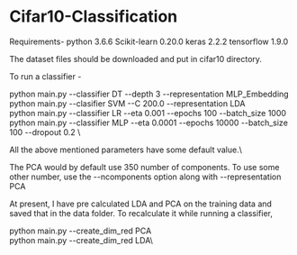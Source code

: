 # Cifar10-Classification
Requirements- 
python 3.6.6
Scikit-learn 0.20.0
keras 2.2.2
tensorflow 1.9.0

The dataset files should be downloaded and put in cifar10 directory. 

To run a classifier -

python main.py --classifier DT --depth 3 --representation MLP_Embedding \
python main.py --clasifier SVM --C 200.0 --representation LDA \
python main.py --classifier LR --eta 0.001 --epochs 100 --batch_size 1000 \
python main.py --classifier MLP --eta 0.0001 --epochs 10000 --batch_size 100 --dropout 0.2 \

All the above mentioned parameters have some default value.\

The PCA would by default use 350 number of components. To use some other number, use the --ncomponents option along with --representation PCA

At present, I have pre calculated LDA and PCA on the training data and saved that in the data folder. To recalculate it while running a classifier, 

python main.py --create_dim_red PCA\
python main.py --create_dim_red LDA\
